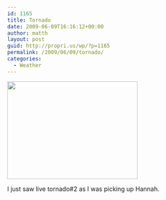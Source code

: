 ```yaml
---
id: 1165
title: Tornado
date: 2009-06-09T16:16:12+00:00
author: matth
layout: post
guid: http://propri.us/wp/?p=1165
permalink: /2009/06/09/tornado/
categories:
  - Weather
---
```

[<img class="alignnone size-full wp-image-364" src="http://hippeelee.com/blog/wp-content/uploads/2009/06/l-1600-1200-f4013041-1ec8-4a5d-b261-1bb9bb330a38.jpeg" alt="" width="300" height="225" />](http://hippeelee.com/blog/wp-content/uploads/2009/06/l-1600-1200-f4013041-1ec8-4a5d-b261-1bb9bb330a38.jpeg)

I just saw live tornado#2 as I was picking up Hannah.